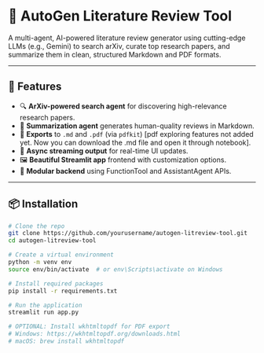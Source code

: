 # 🤖 AutoGen Literature Review Tool

A multi-agent, AI-powered literature review generator using cutting-edge LLMs (e.g., Gemini) to search arXiv, curate top research papers, and summarize them in clean, structured Markdown and PDF formats.

---

## 🚀 Features

- 🔍 **ArXiv-powered search agent** for discovering high-relevance research papers.
- 🧠 **Summarization agent** generates human-quality reviews in Markdown.
- 📄 **Exports** to `.md` and `.pdf` (via `pdfkit`) [pdf exploring features not added yet. Now you can download the .md file and open it through notebook].
- 📡 **Async streaming output** for real-time UI updates.
- 🖼️ **Beautiful Streamlit app** frontend with customization options.
- 🧰 **Modular backend** using FunctionTool and AssistantAgent APIs.

---


## 📦 Installation

```bash
# Clone the repo
git clone https://github.com/yourusername/autogen-litreview-tool.git
cd autogen-litreview-tool

# Create a virtual environment
python -m venv env
source env/bin/activate  # or env\Scripts\activate on Windows

# Install required packages
pip install -r requirements.txt

# Run the application
streamlit run app.py

# OPTIONAL: Install wkhtmltopdf for PDF export
# Windows: https://wkhtmltopdf.org/downloads.html
# macOS: brew install wkhtmltopdf
